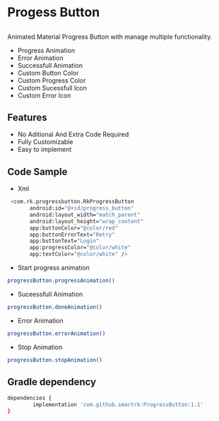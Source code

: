 # Progess Button
## 

Animated Material Progress Button with manage multiple functionality.

- Progress Animation
- Error Animation
- Successfull Animation
- Custom Button Color
- Custom Progress Color
- Custom Sucessfull Icon
- Custom Error Icon


## Features
- No Aditional And Extra Code Required
- Fully Customizable
- Easy to implement

## Code Sample
 - Xml
  
 ```sh
  <com.rk.progressbutton.RkProgressButton
        android:id="@+id/progress_button"
        android:layout_width="match_parent"
        android:layout_height="wrap_content"
        app:buttonColor="@color/red"
        app:buttonErrorText="Retry"
        app:buttonText="Login"
        app:progressColor="@color/white"
        app:textColor="@color/white" />
```

 * Start progress animation  
 ```sh
 progressButton.progressAnimation()
```
* Suceessfull Animation
 ```sh
 progressButton.doneAnimation()
```
* Error Animation
 ```sh
 progressButton.errorAnimation()
```
 * Stop Animation
 ```sh
 progressButton.stopAnimation()
```

 


 


## Gradle dependency

```sh
dependencies { 
        implementation 'com.github.smartrk:ProgressButton:1.1' 
}
```
